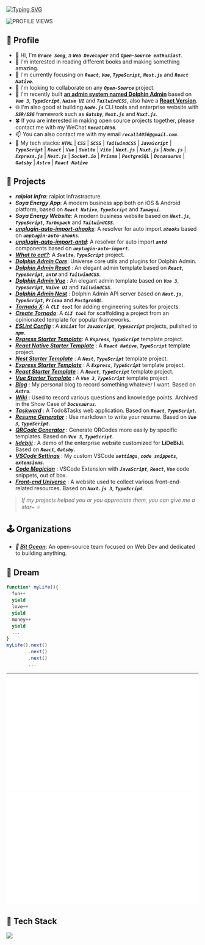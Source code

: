 <a href="https://git.io/typing-svg" align="center"><img src="https://readme-typing-svg.demolab.com?font=Fira+Code&pause=1000&random=false&center=true&width=1000&lines=Hi%2C+there.+I'm+Bruce+Song.+A+Web+Developer+and+Open-Source+enthusiast!" alt="Typing SVG" /></a>

![PROFILE VIEWS](https://komarev.com/ghpvc/?username=recallwei&label=PROFILE+VIEWS)

## 🍗 Profile

- 👋 Hi, I'm _**`Bruce Song`**_, a _**`Web Developer`**_ and _**`Open-Source enthusiast`**_.
- 📖 I'm interested in reading different books and making something amazing.
- 🌱 I'm currently focusing on _**`React`**_, _**`Vue`**_, _**`TypeScript`**_, _**`Nest.js`**_ and _**`React Native`**_.
- 💞️ I'm looking to collaborate on any _**`Open-Source`**_ project.
- 🚀 I'm recently built **[an admin system named Dolphin Admin](https://dolphin-admin.bit-ocean.studio)** based on _**`Vue 3`**_, _**`TypeScript`**_, _**`Naive UI`**_ and _**`TailwindCSS`**_, also have a **[React Version](https://dolphin-admin-react.bit-ocean.studio)**.
- 🌐 I'm also good at building _**`Node.js`**_ CLI tools and enterprise website with _**`SSR/SSG`**_ framework such as _**`Gatsby`**_, _**`Next.js`**_ and _**`Nuxt.js`**_.
- 🍀 If you are interested in making open source projects together, please contact me with my WeChat _**`Recall4056`**_.
- 📫 You can also contact me with my email _**`recall4056@gmail.com`**_.
- 💪 My tech stacks: _**`HTML`**_ | _**`CSS`**_ | _**`SCSS`**_ | _**`TailwindCSS`**_ | _**`JavaScript`**_ | _**`TypeScript`**_ | _**`React`**_ | _**`Vue`**_ | _**`Svelte`**_ | _**`Vite`**_ | _**`Next.js`**_ | _**`Nuxt.js`**_ | _**`Node.js`**_ | _**`Express.js`**_ | _**`Nest.js`**_ | _**`Socket.io`**_ | _**`Prisma`**_ | _**`PostgreSQL`**_ | _**`Docusaurus`**_ | _**`Gatsby`**_ | _**`Astro`**_ | _**`React Native`**_

## 🦄 Projects

- _**raipiot infra**_: raipiot infrastracture.
- _**Soya Energy App**_: A modern business app both on iOS & Android platform, based on _**`React Native`**_, _**`TypeScript`**_ and _**`Tamagui`**_.
- _**Soya Energy Website**_: A modern business website based on _**`Next.js`**_, _**`TypeScript`**_, _**`Turbopack`**_ and _**`TailwindCSS`**_.
- _**[unplugin-auto-import-ahooks](https://github.com/recallwei/unplugin-auto-import-ahooks)**_: A resolver for auto import _**`ahooks`**_ based on _**`unplugin-auto-ahooks`**_.
- _**[unplugin-auto-import-antd](https://github.com/recallwei/unplugin-auto-import-antd)**_: A resolver for auto import _**`antd`**_ components based on _**`unplugin-auto-import`**_.
- _**[What to eat?](https://github.com/recallwei/what-to-eat)**_: A _**`Svelte`**_, _**`TypeScript`**_ project.
- _**[Dolphin Admin Core](https://github.com/bit-ocean-studio/dolphin-admin-core)**_: Universe core utils and plugins for Dolphin Admin.
- _**[Dolphin Admin React](https://dolphin-admin-react.bit-ocean.studio)**_ : An elegant admin template based on _**`React`**_, _**`TypeScript`**_, _**`antd`**_ and _**`TailwindCSS`**_.
- _**[Dolphin Admin Vue](https://dolphin-admin-vue.bit-ocean.studio)**_ : An elegant admin template based on _**`Vue 3`**_, _**`TypeScript`**_, _**`Naive UI`**_ and _**`TailwindCSS`**_.
- _**[Dolphin Admin Nest](https://github.com/bit-ocean-studio/dolphin-admin-nest)**_ : Dolphin Admin API server based on _**`Nest.js`**_, _**`TypeScript`**_, _**`Prisma`**_ and _**`PostgreSQL`**_.
- _**[Tornado X](https://github.com/recallwei/tornado)**_: A _**`CLI tool`**_ for adding engineering suites for projects.
- _**[Create Tornado](https://github.com/recallwei/tornado)**_: A _**`CLI tool`**_ for scaffolding a project from an opinionated template for popular frameworks.
- _**[ESLint Config](https://github.com/recallwei/eslint-config)**_ : A _**`ESLint`**_ for _**`JavaScript`**_, _**`TypeScript`**_ projects, pulished to _**`npm`**_.
- _**[Rspress Starter Template](https://github.com/recallwei/rspress-starter-template)**_: A _**`Rspress`**_, _**`TypeScript`**_ template project.
- _**[React Native Starter Template](https://github.com/recallwei/react-native-ts-starter-template)**_ : A _**`React Native`**_, _**`TypeScript`**_ template project.
- _**[Nest Starter Template](https://github.com/recallwei/nest-ts-starter-template)**_ : A _**`Nest`**_, _**`TypeScript`**_ template project.
- _**[Express Starter Template](https://github.com/recallwei/express-ts-starter-template)**_ : A _**`Express`**_, _**`TypeScript`**_ template project.
- _**[React Starter Template](https://github.com/recallwei/react-ts-starter-template)**_ : A _**`React`**_, _**`TypeScript`**_ template project.
- _**[Vue Starter Template](https://github.com/recallwei/vue-ts-starter-template)**_ : A _**`Vue 3`**_, _**`TypeScript`**_ template project.
- _**[Blog](https://brucesong.xyz)**_ : My personal blog to record something whatever I want. Based on _**`Astro`**_.
- _**[Wiki](https://wiki.brucesong.xyz)**_ : Used to record various questions and knowledge points. Archived in the Show Case of _**`Docusaurus`**_.
- _**[Taskward](https://taskward.bit-ocean.studio)**_ : A Todo&Tasks web application. Based on _**`React`**_, _**`TypeScript`**_.
- _**[Resume Generator](https://resume.brucesong.xyz)**_ : Use markdown to write your resume. Based on _**`Vue 3`**_, _**`TypeScript`**_.
- _**[QRCode Generator](https://qrcode.brucesong.xyz)**_ : Generate QRCodes more easily by specific templates. Based on _**`Vue 3`**_, _**`TypeScript`**_.
- _**[lidebiji](https://lidebiji-demo.brucesong.xyz/media)**_ : A demo of the enterprise website customized for **LiDeBiJi**. Based on _**`React`**_, _**`Gatsby`**_.
- _**[VSCode Settings](https://github.com/recallwei/vscode-settings)**_ : My custom VSCode _**`settings`**_, _**`code snippets`**_, _**`extensions`**_.
- _**[Code Magician](https://github.com/recallwei/code-magician)**_ : VSCode Extension with _**`JavaScript`**_, _**`React`**_, _**`Vue`**_ code snippets, out of box.
- _**[Front-end Universe](https://front-end-universe.vercel.app)**_ : A website used to collect various front-end-related resources. Based on _**`Nuxt.js 3`**_, _**`TypeScript`**_.

> _If my projects helped you or you appreciate them, you can give me a star~ ⭐_

## 🕹️ Organizations

- _**🌊 [Bit Ocean](https://github.com/bit-ocean-studio)**_: An open-source team focused on Web Dev and dedicated to building anything.

## 💫 Dream

```typescript
function* myLife(){
  fun++
  yield
  love++
  yield
  money++
  yield
  ...
}
myLife().next()
        .next()
        .next()
        ...
```

---

![](https://raw.githubusercontent.com/recallwei/github-stats/master/generated/overview.svg#gh-dark-mode-only)
![](https://raw.githubusercontent.com/recallwei/github-stats/master/generated/languages.svg#gh-dark-mode-only)

## 🚀 Tech Stack

<p align="left">
  <img src="https://skillicons.dev/icons?i=js,ts,html,css,react,redux,vue,svelte,vite,sass,tailwind,nextjs,nuxtjs,gatsby,astro,nodejs,express,nestjs,postgres,prisma,tauri,mongodb,redis,docker,linux,nginx&theme=light&perline=10" />
</p>
